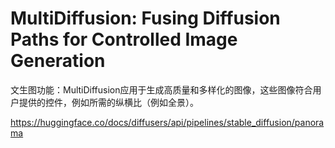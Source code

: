 # MultiDiffusion: Fusing Diffusion Paths for Controlled Image Generation
文生图功能：MultiDiffusion应用于生成高质量和多样化的图像，这些图像符合用户提供的控件，例如所需的纵横比（例如全景）。

https://huggingface.co/docs/diffusers/api/pipelines/stable_diffusion/panorama